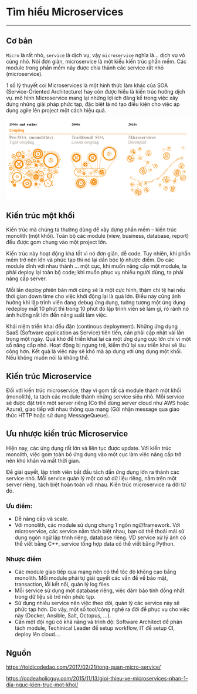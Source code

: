 # Tìm hiểu Microservices
---
## Cơ bản
`Micro` là rất nhỏ, `service` là dịch vụ, vậy `microservice` nghĩa là… dịch vụ vô cùng nhỏ. Nói đơn giản, microservice là một kiếu kiến trúc phần mềm. Các module trong phần mềm này được chia thành các service rất nhỏ (microservice).

1 số lý thuyết coi Microservices là một hình thức làm khác của SOA (Service-Oriented Architecture) hay còn được hiểu là kiến trúc hướng dịch vụ. mô hình Microservice mang lại những lợi ích đáng kể trong việc xây dựng những giải pháp phức tạp, đặc biệt là nó tạo điều kiện cho việc áp dụng agile lên project một cách hiệu quả.

![](images/micro-service-1.jpg)

## Kiến trúc một khối
Kiến trúc mà chúng ta thường dùng để xây dựng phần mềm – kiến trúc monolith (một khối). Toàn bộ các module (view, business, database, report) đều được gom chung vào một project lớn.

Kiến trúc này hoạt động khá tốt vì nó đơn giản, dễ code. Tuy nhiên, khi phần mềm trở nên lớn và phức tạp thì nó lại dần bộc lộ nhược điểm. Do các module dính với nhau thành … một cục, khi muốn nâng cấp một module, ta phải deploy lại toàn bộ code; khi muốn phục vụ nhiều người dùng, ta phải nâng cấp server.

Mỗi lần deploy phiên bản mới cũng sẽ là một cực hình, thậm chí tệ hại nếu thời gian down time cho việc khởi động lại là quá lớn. Điều này cũng ảnh hưởng khi lập trình viên đang debug ứng dụng, tưởng tượng một ứng dụng redeploy mất 10 phút thì trong 10 phút đó lập trình viên sẽ làm gì, rõ rành nó ảnh hưởng rất lớn đến năng suất làm việc.

Khái niệm triển khai đều đặn (continous deployment). Những ứng dụng SaaS (Software application as Service) tiên tiến, cần phải cập nhật vài lần trong một ngày. Quá khó để triển khai lại cả một ứng dụng cực lớn chỉ vì một số nâng cấp nhỏ. Hoạt động bị ngưng trệ, kiểm thử lại sau triển khai sẽ lâu công hơn. Kết quả là việc này sẽ khó mà áp dụng với ứng dụng một khối. Nếu không muốn nói là không thể.

## Kiến trúc Microservice
Đối với kiến trúc microservice, thay vì gom tất cả module thành một khối (monolith), ta tách các module thành những service siêu nhỏ. Mỗi service sẽ được đặt trên một server riêng (Có thể dùng server cloud như AWS hoặc Azure), giao tiếp với nhau thông qua mạng (Gửi nhận message qua giao thức HTTP hoặc sử dụng MessageQueue)..

## Ưu nhược kiến trúc Microservice
Hiện nay, các ứng dụng rất lớn và liên tục được update. Với kiến trúc monolith, việc gom toàn bộ ứng dụng vào một cục làm việc nâng cấp trở nên khó khăn và mất thời gian.

Để giải quyết, lập trình viên bắt đầu tách dần ứng dụng lớn ra thành các service nhỏ. Mỗi service quản lý một cơ sở dữ liệu riêng, nằm trên một server riêng, tách biệt hoàn toàn với nhau. Kiến trúc microservice ra đời từ đó.


### Ưu điểm:
- Dễ nâng cấp và scale.
- Với monolith, các module sử dụng chung 1 ngôn ngữ/framework. Với microservice, các service nằm tách biệt nhau, bạn có thể thoải mái sử dụng ngôn ngữ lập trình riêng, database riêng. VD service xử lý ảnh có thể viết bằng C++, service tổng hợp data có thể viết bằng Python.

### Nhược điểm
- Các module giao tiếp qua mạng nên có thể tốc độ không cao bằng monolith. Mỗi module phải tự giải quyết các vấn đề về bảo mật, transaction, lỗi kết nối, quản lý log files.
- Mỗi service sử dụng một database riêng, việc đảm bảo tính đồng nhất trong dữ liệu sẽ trở nên phức tạp.
- Sử dụng nhiều service nên việc theo dõi, quản lý các service này sẽ phức tạp hơn. Do vậy, một số tool/công nghệ ra đời để phục vụ cho việc này (Docker, Ansible, Salt, Octopus, …).
- Cần một đội ngũ có khả năng và trình độ: Software Architect để phân tách module, Techinical Leader để setup workflow, IT để setup CI, deploy lên cloud….

## Nguồn

https://toidicodedao.com/2017/02/21/tong-quan-micro-service/

https://codeaholicguy.com/2015/11/13/gioi-thieu-ve-microservices-phan-1-dia-nguc-kien-truc-mot-khoi/
